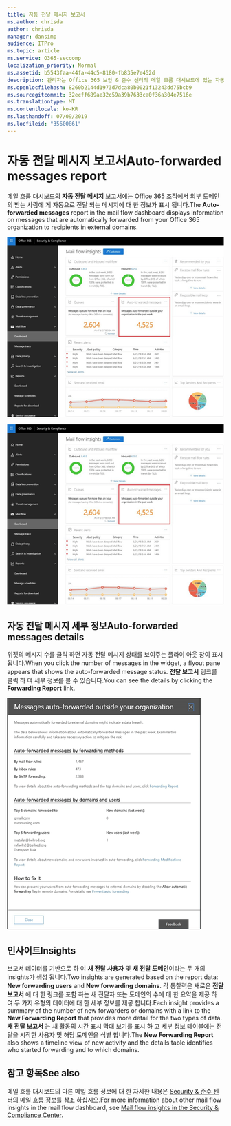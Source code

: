 ```yaml
---
title: 자동 전달 메시지 보고서
ms.author: chrisda
author: chrisda
manager: dansimp
audience: ITPro
ms.topic: article
ms.service: O365-seccomp
localization_priority: Normal
ms.assetid: b5543faa-44fa-44c5-8180-fb835e7e452d
description: 관리자는 Office 365 보안 & 준수 센터의 메일 흐름 대시보드에 있는 자동 전달 메시지 보고서에 대해 알아볼 수 있습니다.
ms.openlocfilehash: 8260b2144d1973d7dca80b0021f13243dd75bcb9
ms.sourcegitcommit: 32ecff689ae32c59a39b7633ca0f36a304e7516e
ms.translationtype: MT
ms.contentlocale: ko-KR
ms.lasthandoff: 07/09/2019
ms.locfileid: "35600861"
---
```

# <a name="auto-forwarded-messages-report"></a><span data-ttu-id="2707d-103">자동 전달 메시지 보고서</span><span class="sxs-lookup"><span data-stu-id="2707d-103">Auto-forwarded messages report</span></span>

<span data-ttu-id="2707d-104">메일 흐름 대시보드의 **자동 전달 메시지** 보고서에는 Office 365 조직에서 외부 도메인의 받는 사람에 게 자동으로 전달 되는 메시지에 대 한 정보가 표시 됩니다.</span><span class="sxs-lookup"><span data-stu-id="2707d-104">The **Auto-forwarded messages** report in the mail flow dashboard displays information on messages that are automatically forwarded from your Office 365 organization to recipients in external domains.</span></span>

![Office 365 보안 & 준수 센터에 대 한 자동 전달 메시지 이해](media/8bc2600b-71c3-4b37-b4d0-9435fe0cfc8d.png)

![Office 365 보안 & 준수 센터의 메일 흐름 대시보드의 자동 전달 메시지 보고서](media/8bc2600b-71c3-4b37-b4d0-9435fe0cfc8d.png)

## <a name="auto-forwarded-messages-details"></a><span data-ttu-id="2707d-107">자동 전달 메시지 세부 정보</span><span class="sxs-lookup"><span data-stu-id="2707d-107">Auto-forwarded messages details</span></span>

<span data-ttu-id="2707d-108">위젯의 메시지 수를 클릭 하면 자동 전달 메시지 상태를 보여주는 플라이 아웃 창이 표시 됩니다.</span><span class="sxs-lookup"><span data-stu-id="2707d-108">When you click the number of messages in the widget, a flyout pane appears that shows the auto-forwarded message status.</span></span> <span data-ttu-id="2707d-109">**전달 보고서** 링크를 클릭 하 여 세부 정보를 볼 수 있습니다.</span><span class="sxs-lookup"><span data-stu-id="2707d-109">You can see the details by clicking the **Forwarding Report** link.</span></span>

![Office 365 보안 & 준수 센터의 자동 전달 메시지 보고서에 대 한 세부 정보 플라이 아웃](media/87d0fb1e-d2ef-4901-b17c-ec32d23a539e.png)

## <a name="insights"></a><span data-ttu-id="2707d-111">인사이트</span><span class="sxs-lookup"><span data-stu-id="2707d-111">Insights</span></span>

<span data-ttu-id="2707d-112">보고서 데이터를 기반으로 하 여 **새 전달 사용자** 및 **새 전달 도메인**이라는 두 개의 insights가 생성 됩니다.</span><span class="sxs-lookup"><span data-stu-id="2707d-112">Two insights are generated based on the report data: **New forwarding users** and **New forwarding domains**.</span></span> <span data-ttu-id="2707d-113">각 통찰력은 새로운 **전달 보고서** 에 대 한 링크를 포함 하는 새 전달자 또는 도메인의 수에 대 한 요약을 제공 하 여 두 가지 유형의 데이터에 대 한 세부 정보를 제공 합니다.</span><span class="sxs-lookup"><span data-stu-id="2707d-113">Each insight provides a summary of the number of new forwarders or domains with a link to the **New Forwarding Report** that provides more detail for the two types of data.</span></span> <span data-ttu-id="2707d-114">**새 전달 보고서** 는 새 활동의 시간 표시 막대 보기를 표시 하 고 세부 정보 테이블에는 전달을 시작한 사용자 및 해당 도메인을 식별 합니다.</span><span class="sxs-lookup"><span data-stu-id="2707d-114">The **New Forwarding Report** also shows a timeline view of new activity and the details table identifies who started forwarding and to which domains.</span></span>

## <a name="see-also"></a><span data-ttu-id="2707d-115">참고 항목</span><span class="sxs-lookup"><span data-stu-id="2707d-115">See also</span></span>

<span data-ttu-id="2707d-116">메일 흐름 대시보드의 다른 메일 흐름 정보에 대 한 자세한 내용은 [Security & 준수 센터의 메일 흐름 정보](mail-flow-insights.md)를 참조 하십시오.</span><span class="sxs-lookup"><span data-stu-id="2707d-116">For more information about other mail flow insights in the mail flow dashboard, see [Mail flow insights in the Security & Compliance Center](mail-flow-insights.md).</span></span>
